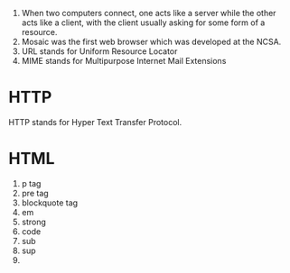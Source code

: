 1. When two computers connect, one acts like a server while the other acts like a client, with the client usually asking for some form of a resource.
2. Mosaic was the first web browser which was developed at the NCSA.
3. URL stands for Uniform Resource Locator
4. MIME stands for Multipurpose Internet Mail Extensions
# HTTP
HTTP stands for Hyper Text Transfer Protocol.
# HTML
1. p tag
2. pre tag
3. blockquote tag
4. em
5. strong
6. code
7. sub
8. sup
9. 